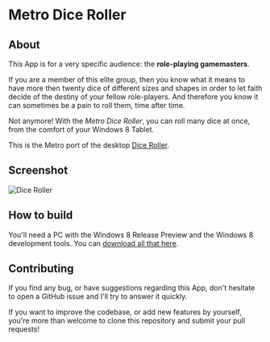 # Metro Dice Roller

## About

This App is for a very specific audience: the **role-playing gamemasters**. 

If you are a member of this elite group, then you know what it means to have more then twenty dice of different sizes and shapes in order to let faith decide of the destiny of your fellow role-players. And therefore you know it can sometimes be a pain to roll them, time after time.

Not anymore! With the _Metro Dice Roller_, you can roll many dice at once, from the comfort of your Windows 8 Tablet.

This is the Metro port of the desktop [Dice Roller](https://github.com/quentez/Dice-Roller).

## Screenshot

![Dice Roller](http://dl.dropbox.com/u/7107918/github/metrodiceroller/MetroDiceRollerScreenshot2.png)

## How to build

You'll need a PC with the Windows 8 Release Preview and the Windows 8 development tools. You can [download all that here](http://msdn.microsoft.com/en-us/windows/apps/br229516.aspx).

## Contributing

If you find any bug, or have suggestions regarding this App, don't hesitate to open a GitHub issue and I'll try to answer it quickly.

If you want to improve the codebase, or add new features by yourself, you're more than welcome to clone this repository and submit your pull requests!

